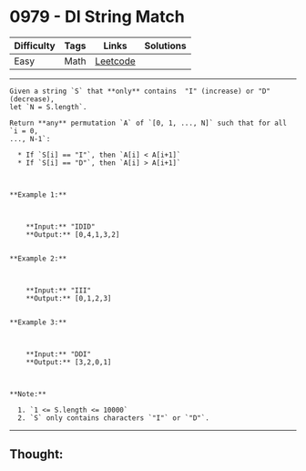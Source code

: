 # 0979 - DI String Match

Difficulty  | Tags | Links | Solutions
----------- | ---- | ----- | -----
Easy | Math | [Leetcode](https://leetcode.com/problems/di-string-match/description/) |


-----------

```
Given a string `S` that **only** contains  "I" (increase) or "D" (decrease),
let `N = S.length`.

Return **any** permutation `A` of `[0, 1, ..., N]` such that for all `i = 0,
..., N-1`:

  * If `S[i] == "I"`, then `A[i] < A[i+1]`
  * If `S[i] == "D"`, then `A[i] > A[i+1]`



**Example 1:**

    
    
    **Input:** "IDID"
    **Output:** [0,4,1,3,2]
    

**Example 2:**

    
    
    **Input:** "III"
    **Output:** [0,1,2,3]
    

**Example 3:**

    
    
    **Input:** "DDI"
    **Output:** [3,2,0,1]



**Note:**

  1. `1 <= S.length <= 10000`
  2. `S` only contains characters `"I"` or `"D"`.
```

-----------

## Thought:
